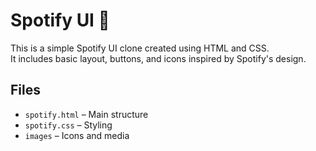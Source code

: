 # Spotify UI 🎵

This is a simple Spotify UI clone created using HTML and CSS.  
It includes basic layout, buttons, and icons inspired by Spotify's design.

## Files
- `spotify.html` – Main structure
- `spotify.css` – Styling
- `images` – Icons and media

 
